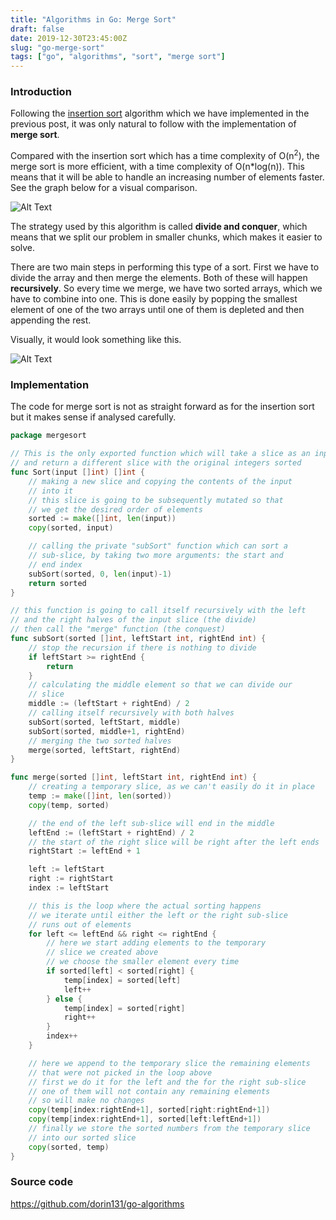 ```yaml
---
title: "Algorithms in Go: Merge Sort"
draft: false
date: 2019-12-30T23:45:00Z
slug: "go-merge-sort"
tags: ["go", "algorithms", "sort", "merge sort"]
---
```


### Introduction
Following the [insertion sort](https://dev.to/dorin/algorithms-in-go-insertion-sort-2i0n) algorithm which we have implemented in the previous post, it was only natural to follow with the implementation of **merge sort**.

Compared with the insertion sort which has a time complexity of O(n<sup>2</sup>), the merge sort is more efficient, with a time complexity of O(n*log(n)). This means that it will be able to handle an increasing number of elements faster. See the graph below for a visual comparison.

![Alt Text](https://thepracticaldev.s3.amazonaws.com/i/dnn4jonoz2us6oeef7q9.png)

The strategy used by this algorithm is called **divide and conquer**, which means that we split our problem in smaller chunks, which makes it easier to solve.

There are two main steps in performing this type of a sort. First we have to divide the array and then merge the elements. Both of these will happen **recursively**. So every time we merge, we have two sorted arrays, which we have to combine into one. This is done easily by popping the smallest element of one of the two arrays until one of them is depleted and then appending the rest.

Visually, it would look something like this.

![Alt Text](https://thepracticaldev.s3.amazonaws.com/i/zbgpx3bcpow6b7w2kk2z.png)

### Implementation

The code for merge sort is not as straight forward as for the insertion sort but it makes sense if analysed carefully.

```go
package mergesort

// This is the only exported function which will take a slice as an input
// and return a different slice with the original integers sorted
func Sort(input []int) []int {
	// making a new slice and copying the contents of the input
	// into it
	// this slice is going to be subsequently mutated so that
	// we get the desired order of elements
	sorted := make([]int, len(input))
	copy(sorted, input)

	// calling the private "subSort" function which can sort a
	// sub-slice, by taking two more arguments: the start and
	// end index
	subSort(sorted, 0, len(input)-1)
	return sorted
}

// this function is going to call itself recursively with the left
// and the right halves of the input slice (the divide)
// then call the "merge" function (the conquest)
func subSort(sorted []int, leftStart int, rightEnd int) {
	// stop the recursion if there is nothing to divide
	if leftStart >= rightEnd {
		return
	}
	// calculating the middle element so that we can divide our
	// slice
	middle := (leftStart + rightEnd) / 2
	// calling itself recursively with both halves
	subSort(sorted, leftStart, middle)
	subSort(sorted, middle+1, rightEnd)
	// merging the two sorted halves
	merge(sorted, leftStart, rightEnd)
}

func merge(sorted []int, leftStart int, rightEnd int) {
	// creating a temporary slice, as we can't easily do it in place
	temp := make([]int, len(sorted))
	copy(temp, sorted)

	// the end of the left sub-slice will end in the middle
	leftEnd := (leftStart + rightEnd) / 2
	// the start of the right slice will be right after the left ends
	rightStart := leftEnd + 1

	left := leftStart
	right := rightStart
	index := leftStart

	// this is the loop where the actual sorting happens
	// we iterate until either the left or the right sub-slice
	// runs out of elements
	for left <= leftEnd && right <= rightEnd {
		// here we start adding elements to the temporary
		// slice we created above
		// we choose the smaller element every time
		if sorted[left] < sorted[right] {
			temp[index] = sorted[left]
			left++
		} else {
			temp[index] = sorted[right]
			right++
		}
		index++
	}

	// here we append to the temporary slice the remaining elements
	// that were not picked in the loop above
	// first we do it for the left and the for the right sub-slice
	// one of them will not contain any remaining elements
	// so will make no changes
	copy(temp[index:rightEnd+1], sorted[right:rightEnd+1])
	copy(temp[index:rightEnd+1], sorted[left:leftEnd+1])
	// finally we store the sorted numbers from the temporary slice
	// into our sorted slice
	copy(sorted, temp)
}

```

### Source code
https://github.com/dorin131/go-algorithms
